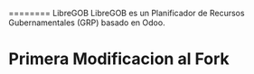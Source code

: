 ======== LibreGOB
LibreGOB es un Planificador de Recursos Gubernamentales (GRP) basado en Odoo.
# Primera Modificacion al Fork

